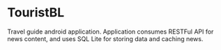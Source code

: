 # TouristBL

Travel guide android application. Application consumes RESTFul API for news content, and uses SQL Lite for storing data and caching news.